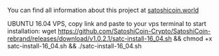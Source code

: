 You can find all information about this project at [satoshicoin.world](https://satoshicoin.world)

UBUNTU 16.04 VPS, copy link and paste to your vps terminal to start installation:
wget https://github.com/SatoshiCoin-Crypto/SatoshiCoin-rebrand/releases/download/v1.0.2.1/satc-install-16_04.sh && chmod +x satc-install-16_04.sh && ./satc-install-16_04.sh
